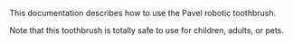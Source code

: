 This documentation describes how to use the Pavel robotic toothbrush.Note that this toothbrush is totally safe to use for children, adults, or pets.